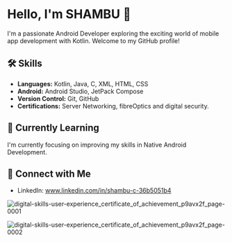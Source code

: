 # Hello, I'm SHAMBU 👋

I'm a passionate Android Developer exploring the exciting world of mobile app development with Kotlin. Welcome to my GitHub profile!

## 🛠️ Skills

- **Languages:** Kotlin, Java, C, XML, HTML, CSS
- **Android:** Android Studio, JetPack Compose
- **Version Control:** Git, GitHub
- **Certifications:** Server Networking, fibreOptics and digital security.

## 🌱 Currently Learning

I'm currently focusing on improving my skills in Native Android Development.

## 🤝 Connect with Me

- LinkedIn: www.linkedin.com/in/shambu-c-36b5051b4 


![digital-skills-user-experience_certificate_of_achievement_p9avx2f_page-0001](https://github.com/shambuchandran/shambuchandran/assets/142157293/20a2fd31-5b17-4556-b500-18fcfce13c1f)

![digital-skills-user-experience_certificate_of_achievement_p9avx2f_page-0002](https://github.com/shambuchandran/shambuchandran/assets/142157293/d88fb07a-3981-4462-b756-0d5a8778ede8)

